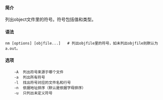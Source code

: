 #### 简介

列出object文件里的符号。符号包括值和类型。

#### 语法

```
nm [options] [objfile...]	# 列出objfile里的符号，如未列出objfile则默认为a.out。
```

#### 选项

```
	-A	列出符号来源于哪个文件
	-a	列出所有符号
	-l	找出符号对应的文件名和行号
	-n	依据地址排序（默认是依据字母排序）	
	-u	只列出未定义符号
```



